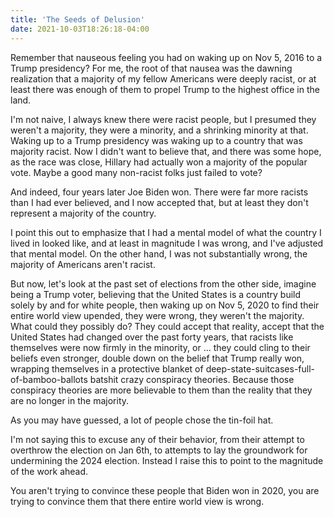 ```yaml
---
title: 'The Seeds of Delusion'
date: 2021-10-03T18:26:18-04:00
---
```


Remember that nauseous feeling you had on waking up on Nov 5, 2016 to a Trump
presidency? For me, the root of that nausea was the dawning realization that a
majority of my fellow Americans were deeply racist, or at least there was enough
of them to propel Trump to the highest office in the land.

I'm not naive, I always knew there were racist people, but I presumed they
weren't a majority, they were a minority, and a shrinking minority at that.
Waking up to a Trump presidency was waking up to a country that was majority
racist. Now I didn't want to believe that, and there was some hope, as the race
was close, Hillary had actually won a majority of the popular vote. Maybe a good
many non-racist folks just failed to vote?

And indeed, four years later Joe Biden won. There were far more racists than I
had ever believed, and I now accepted that, but at least they don't represent a
majority of the country.

I point this out to emphasize that I had a mental model of what the country I
lived in looked like, and at least in magnitude I was wrong, and I've adjusted
that mental model. On the other hand, I was not substantially wrong, the
majority of Americans aren't racist.

But now, let's look at the past set of elections from the other side, imagine
being a Trump voter, believing that the United States is a country build solely
by and for white people, then waking up on Nov 5, 2020 to find their entire
world view upended, they were wrong, they weren't the majority. What could they
possibly do? They could accept that reality, accept that the United States had
changed over the past forty years, that racists like themselves were now firmly
in the minority, or ... they could cling to their beliefs even stronger, double
down on the belief that Trump really won, wrapping themselves in a protective
blanket of deep-state-suitcases-full-of-bamboo-ballots batshit crazy conspiracy
theories. Because those conspiracy theories are more believable to them than the
reality that they are no longer in the majority.

As you may have guessed, a lot of people chose the tin-foil hat.

I'm not saying this to excuse any of their behavior, from their attempt to
overthrow the election on Jan 6th, to attempts to lay the groundwork for
undermining the 2024 election. Instead I raise this to point to the magnitude of
the work ahead.

You aren't trying to convince these people that Biden won in 2020, you are
trying to convince them that there entire world view is wrong.
